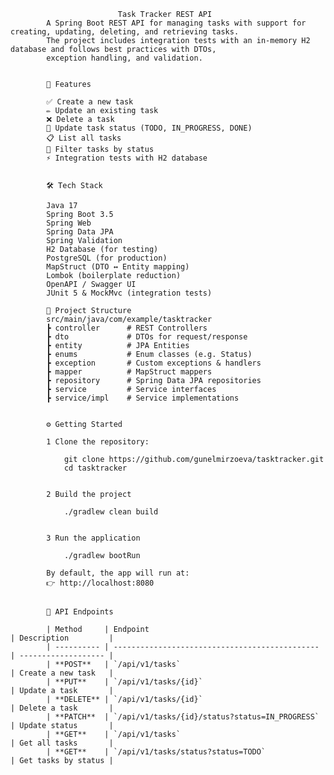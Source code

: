                             Task Tracker REST API
            A Spring Boot REST API for managing tasks with support for creating, updating, deleting, and retrieving tasks.
            The project includes integration tests with an in-memory H2 database and follows best practices with DTOs, 
            exception handling, and validation.


            🚀 Features

            ✅ Create a new task
            ✏️ Update an existing task
            ❌ Delete a task
            🔄 Update task status (TODO, IN_PROGRESS, DONE)
            📋 List all tasks
            📌 Filter tasks by status
            ⚡ Integration tests with H2 database


            🛠️ Tech Stack

            Java 17
            Spring Boot 3.5
            Spring Web
            Spring Data JPA
            Spring Validation
            H2 Database (for testing)
            PostgreSQL (for production)
            MapStruct (DTO ↔ Entity mapping)
            Lombok (boilerplate reduction)
            OpenAPI / Swagger UI
            JUnit 5 & MockMvc (integration tests)

            📂 Project Structure
            src/main/java/com/example/tasktracker
            ┣ controller      # REST Controllers
            ┣ dto             # DTOs for request/response
            ┣ entity          # JPA Entities
            ┣ enums           # Enum classes (e.g. Status)
            ┣ exception       # Custom exceptions & handlers
            ┣ mapper          # MapStruct mappers
            ┣ repository      # Spring Data JPA repositories
            ┣ service         # Service interfaces
            ┣ service/impl    # Service implementations


            ⚙️ Getting Started

            1️ Clone the repository:

                git clone https://github.com/gunelmirzoeva/tasktracker.git
                cd tasktracker


            2️ Build the project
            
                ./gradlew clean build


            3️ Run the application
                
                ./gradlew bootRun

            By default, the app will run at:
            👉 http://localhost:8080

            
            📖 API Endpoints

            | Method     | Endpoint                                       | Description         |
            | ---------- | ---------------------------------------------- | ------------------- |
            | **POST**   | `/api/v1/tasks`                                | Create a new task   |
            | **PUT**    | `/api/v1/tasks/{id}`                           | Update a task       |
            | **DELETE** | `/api/v1/tasks/{id}`                           | Delete a task       |
            | **PATCH**  | `/api/v1/tasks/{id}/status?status=IN_PROGRESS` | Update status       |
            | **GET**    | `/api/v1/tasks`                                | Get all tasks       |
            | **GET**    | `/api/v1/tasks/status?status=TODO`             | Get tasks by status |
